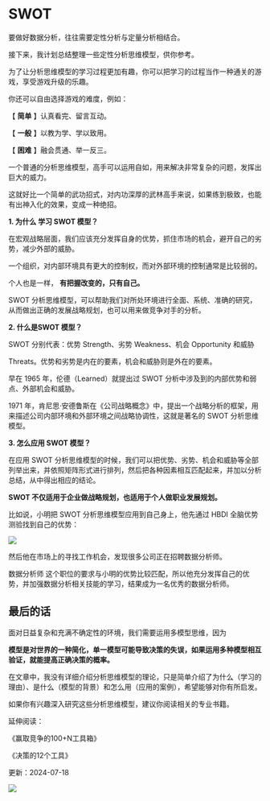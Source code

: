 # SWOT

要做好数据分析，往往需要定性分析与定量分析相结合。

接下来，我计划总结整理一些定性分析思维模型，供你参考。

为了让分析思维模型的学习过程更加有趣，你可以把学习的过程当作一种通关的游戏，享受游戏升级的乐趣。

你还可以自由选择游戏的难度，例如：

【 **简单** 】认真看完、留言互动。

【 **一般** 】以教为学、学以致用。

【 **困难** 】融会贯通、举一反三。

一个普通的分析思维模型，高手可以运用自如，用来解决非常复杂的问题，发挥出巨大的威力。

这就好比一个简单的武功招式，对内功深厚的武林高手来说，如果练到极致，也能有出神入化的效果，变成一种绝招。

**1. 为什么 学习 SWOT 模型？**

在宏观战略层面，我们应该充分发挥自身的优势，抓住市场的机会，避开自己的劣势，减少外部的威胁。

一个组织，对内部环境具有更大的控制权，而对外部环境的控制通常是比较弱的。

个人也是一样， **有把握改变的，只有自己。**

SWOT 分析思维模型，可以帮助我们对所处环境进行全面、系统、准确的研究，从而做出正确的发展战略规划，也可以用来做竞争对手的分析。

**2. 什么是SWOT 模型？**

SWOT 分别代表：优势 Strength、劣势 Weakness、机会 Opportunity 和威胁

Threats。优势和劣势是内在的要素，机会和威胁则是外在的要素。

早在 1965 年，伦德（Learned）就提出过 SWOT 分析中涉及到的内部优势和弱点、外部机会和威胁。

1971 年，肯尼思·安德鲁斯在《公司战略概念》中，提出一个战略分析的框架，用来描述公司内部环境和外部环境之间战略协调性，这就是著名的 SWOT 分析思维模型。

**3. 怎么应用 SWOT 模型？**

在应用 SWOT 分析思维模型的时候，我们可以把优势、劣势、机会和威胁等全部列举出来，并依照矩阵形式进行排列，然后把各种因素相互匹配起来，并加以分析总结，从中得出相应的结论。

**SWOT 不仅适用于企业做战略规划，也适用于个人做职业发展规划。**

比如说，小明把 SWOT 分析思维模型应用到自己身上，他先通过 HBDI 全脑优势测验找到自己的优势：

![](https://mmbiz.qpic.cn/mmbiz_png/giaycic3UNwo0liaKJeYYwCZdcnDGArhP103V9ziblUUle8wjnzDI6YTvDAF7g46pyM43LDPERDSAmIDeRICzvV6EQ/640?wx_fmt=png) 

然后他在市场上的寻找工作机会，发现很多公司正在招聘数据分析师。

数据分析师  这个职位的要求与小明的优势比较匹配，所以他充分发挥自己的优势，并加强数据分析相关技能的学习，结果成为一名优秀的数据分析师。

## **最后的话**

面对日益复杂和充满不确定性的环境，我们需要运用多模型思维，因为

**模型是对世界的一种简化，单一模型可能导致决策的失误，如果运用多种模型相互验证，就能提高正确决策的概率。**

在文章中，我没有详细介绍分析思维模型的理论，只是简单介绍了为什么（学习的理由）、是什么（模型的背景）和怎么用（应用的案例），希望能够对你有所启发。

如果你有兴趣深入研究这些分析思维模型，建议你阅读相关的专业书籍。

延伸阅读：

《赢取竞争的100+N工具箱》

《决策的12个工具》

更新：2024-07-18

![](https://visitor-badge.laobi.icu/badge?page_id=sjhfx.linji&left_text=PageViews&right_color=%2300589F)